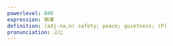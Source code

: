 ```yaml
---
powerlevel: 840
expression: 無事
definition: (adj-na,n) safety; peace; quietness; (P)
pronunciation: ぶじ
---
```

